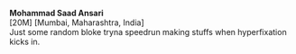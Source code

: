 **Mohammad Saad Ansari**
<br>
[20M]  [Mumbai, Maharashtra, India]
<br>
Just some random bloke tryna speedrun making stuffs when hyperfixation kicks in.